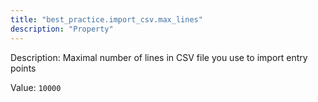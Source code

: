 ```yaml
---
title: "best_practice.import_csv.max_lines"
description: "Property"
---
```


Description: Maximal number of lines in CSV file you use to import entry points

Value: `10000`